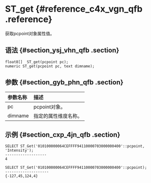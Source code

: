 # ST\_get {#reference_c4x_vgn_qfb .reference}

获取pcpoint对象属性值。

## 语法 {#section_ysj_vhn_qfb .section}

```
float8[]  ST_get(pcpoint pc);
numeric ST_get(pcpoint pc, text dimname);
```

## 参数 {#section_gyb_phn_qfb .section}

|参数名称|描述|
|:---|:-|
|pc|pcpoint对象。|
|dimname|指定的属性维度名称。|

## 示例 {#section_cxp_4jn_qfb .section}

```
SELECT ST_Get('010100000064CEFFFF94110000703000000400'::pcpoint, 'Intensity');
-------------------
4

SELECT ST_Get('010100000064CEFFFF94110000703000000400'::pcpoint);
--------------------
{-127,45,124,4}
```

